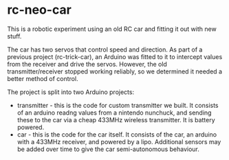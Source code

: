 rc-neo-car
==========

This is a robotic experiment using an old RC car and fitting it out with new stuff.

The car has two servos that control speed and direction. As part of a previous project (rc-trick-car), an Arduino
was fitted to it to intercept values from the receiver and drive the servos. However, the old transmitter/receiver stopped
working reliably, so we determined it needed a better method of control.

The project is split into two Arduino projects:

 *	transmitter - this is the code for custom transmitter we built. It consists of an arduino readng values from a nintendo
 	nunchuck, and sending these to the car via a cheap 433MHz wireless transmitter. It is battery powered.
 *	car - this is the code for the car itself. It consists of the car, an arduino with a 433MHz receiver, and powered by a lipo.
 	Additional sensors may be added over time to give the car semi-autonomous behaviour.

